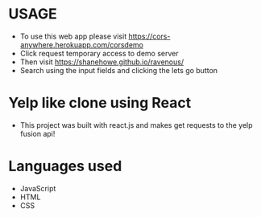 # USAGE 

* To use this web app please visit https://cors-anywhere.herokuapp.com/corsdemo
* Click request temporary access to demo server
* Then visit https://shanehowe.github.io/ravenous/
* Search using the input fields and clicking the lets go button 

# Yelp like clone using React

* This project was built with react.js and makes get requests to the yelp fusion api!

# Languages used 

* JavaScript
* HTML
* CSS
